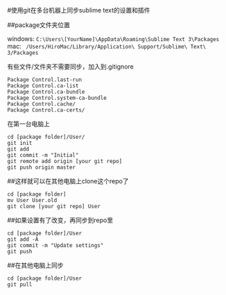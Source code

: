 #使用git在多台机器上同步sublime text的设置和插件

##package文件夹位置

windows: `C:\Users\[YourName]\AppData\Roaming\Sublime Text 3\Packages`
mac: ` /Users/HiroMac/Library/Application\ Support/Sublime\ Text\ 3/Packages`

有些文件/文件夹不需要同步，加入到.gitignore

```
Package Control.last-run
Package Control.ca-list
Package Control.ca-bundle
Package Control.system-ca-bundle
Package Control.cache/
Package Control.ca-certs/
```

在第一台电脑上
```
cd [package folder]/User/
git init
git add
git commit -m "Initial"
git remote add origin [your git repo]
git push origin master
```

##这样就可以在其他电脑上clone这个repo了
```
cd [package folder]
mv User User.old
git clone [your git repo] User
```

##如果设置有了改变，再同步到repo里
```
cd [package folder]/User
git add -A
git commit -m "Update settings"
git push
```

##在其他电脑上同步
```
cd [package folder]/User
git pull
```